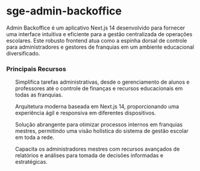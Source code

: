 # sge-admin-backoffice
 Admin Backoffice é um aplicativo Next.js 14 desenvolvido para fornecer uma interface intuitiva e eficiente para a gestão centralizada de operações escolares. Este robusto frontend atua como a espinha dorsal de controle para administradores e gestores de franquias em um ambiente educacional diversificado.

### Principais Recursos
<ol>Simplifica tarefas administrativas, desde o gerenciamento de alunos e professores até o controle de finanças e recursos educacionais em todas as franquias.</ol>
<ol>Arquitetura moderna baseada em Next.js 14, proporcionando uma experiência ágil e responsiva em diferentes dispositivos.</ol>
<ol>Solução abrangente para otimizar processos internos em franquias mestres, permitindo uma visão holística do sistema de gestão escolar em toda a rede.</ol>
<ol>Capacita os administradores mestres com recursos avançados de relatórios e análises para tomada de decisões informadas e estratégicas.</ol>

